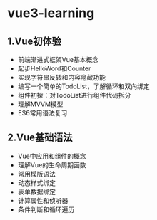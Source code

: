 # vue3-learning

## 1.Vue初体验

- 前端渐进式框架Vue基本概念
- 起步HelloWord和Counter
- 实现字符串反转和内容隐藏功能
- 编写一个简单的TodoList，了解循环和双向绑定
- 组件初探：对TodoList进行组件代码拆分
- 理解MVVM模型
- ES6常用语法复习

## 2.Vue基础语法

- Vue中应用和组件的概念
- 理解Vue的生命周期函数
- 常用模版语法
- 动态样式绑定
- 表单数据绑定
- 计算属性和侦听器
- 条件判断和循环遍历
